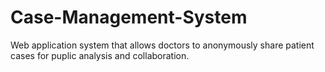# Case-Management-System
Web application system that allows doctors to anonymously share patient cases for puplic analysis and collaboration.
